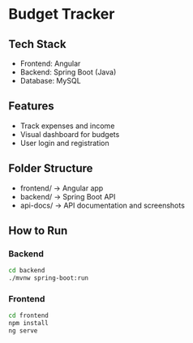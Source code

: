 # Budget Tracker

## Tech Stack
- Frontend: Angular
- Backend: Spring Boot (Java)
- Database: MySQL

## Features
- Track expenses and income
- Visual dashboard for budgets
- User login and registration

## Folder Structure
- frontend/  → Angular app
- backend/   → Spring Boot API
- api-docs/  → API documentation and screenshots

## How to Run

### Backend
```bash
cd backend
./mvnw spring-boot:run
```

### Frontend
```bash
cd frontend
npm install
ng serve
```
